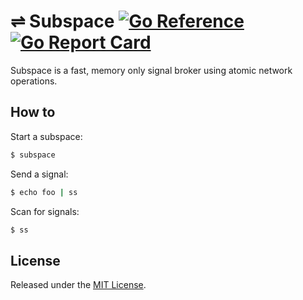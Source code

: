 # ⇌ Subspace [![Go Reference](https://pkg.go.dev/badge/github.com/cuhsat/subspace.svg)](https://pkg.go.dev/github.com/cuhsat/subspace) [![Go Report Card](https://goreportcard.com/badge/github.com/c/subspace)](https://goreportcard.com/report/github.com/cuhsat/subspace)
Subspace is a fast, memory only signal broker using atomic network operations.

## How to
Start a subspace:
```sh
$ subspace
```

Send a signal:
```sh
$ echo foo | ss
```

Scan for signals:
```sh
$ ss
```

## License
Released under the [MIT License](LICENSE).
